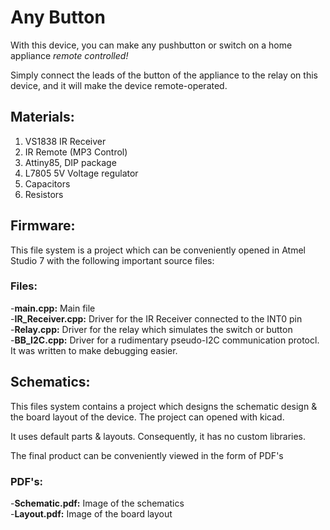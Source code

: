 # Any Button
With this device, you can make any pushbutton or switch on a home appliance *remote controlled!* 

Simply connect the leads of the button of the appliance to the relay on this device, and it will make the device remote-operated.

## Materials:

1. VS1838 IR Receiver <br>
2. IR Remote (MP3 Control) <br>
3. Attiny85, DIP package <br>
4. L7805 5V Voltage regulator <br>
5. Capacitors <br> 
6. Resistors 

## Firmware: 

This file system is a project which can be conveniently opened in Atmel Studio 7 with the following important source files:

### Files:

-**main.cpp:** Main file<br>
-**IR_Receiver.cpp:** Driver for the IR Receiver connected to the INT0 pin<br>
-**Relay.cpp:** Driver for the relay which simulates the switch or button<br>
-**BB\_I2C.cpp:** Driver for a rudimentary pseudo-I2C communication protocl. It was written to make debugging easier.<br>

## Schematics:

This files system contains a project which designs the schematic design & the board layout of the device. 
The project can opened with kicad.

It uses default parts & layouts. Consequently, it has no custom libraries.

The final product can be conveniently viewed in the form of PDF's

### PDF's:

-**Schematic.pdf:** Image of the schematics <br>
-**Layout.pdf:** Image of the board layout <br>